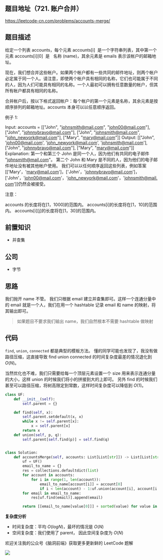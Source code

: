 ## 题目地址（721. 账户合并）

https://leetcode-cn.com/problems/accounts-merge/

## 题目描述

给定一个列表 accounts，每个元素 accounts[i]  是一个字符串列表，其中第一个元素 accounts[i][0]  是   名称 (name)，其余元素是 emails 表示该帐户的邮箱地址。

现在，我们想合并这些帐户。如果两个帐户都有一些共同的邮件地址，则两个帐户必定属于同一个人。请注意，即使两个帐户具有相同的名称，它们也可能属于不同的人，因为人们可能具有相同的名称。一个人最初可以拥有任意数量的帐户，但其所有帐户都具有相同的名称。

合并帐户后，按以下格式返回帐户：每个帐户的第一个元素是名称，其余元素是按顺序排列的邮箱地址。accounts 本身可以以任意顺序返回。

例子 1:

Input:
accounts = [["John", "johnsmith@mail.com", "john00@mail.com"], ["John", "johnnybravo@mail.com"], ["John", "johnsmith@mail.com", "john_newyork@mail.com"], ["Mary", "mary@mail.com"]]
Output: [["John", 'john00@mail.com', 'john_newyork@mail.com', 'johnsmith@mail.com'], ["John", "johnnybravo@mail.com"], ["Mary", "mary@mail.com"]]
Explanation:
第一个和第三个 John 是同一个人，因为他们有共同的电子邮件 "johnsmith@mail.com"。
第二个 John 和 Mary 是不同的人，因为他们的电子邮件地址没有被其他帐户使用。
我们可以以任何顺序返回这些列表，例如答案[['Mary'，'mary@mail.com']，['John'，'johnnybravo@mail.com']，
['John'，'john00@mail.com'，'john_newyork@mail.com'，'johnsmith@mail.com']]仍然会被接受。

注意：

accounts 的长度将在[1，1000]的范围内。
accounts[i]的长度将在[1，10]的范围内。
accounts[i][j]的长度将在[1，30]的范围内。

## 前置知识

- 并查集

## 公司

- 字节

## 思路

我们抛开 name 不管。 我们只根据 email 建立并查集即可。这样一个连通分量中的 email 就是一个人，我们在用一个 hashtable 记录 email 和 name 的映射，将其输出即可。

> 如果题目不要求我们输出 name，我们自然根本不需要 hashtable 做映射

## 代码

`find`, `union`, `connected` 都是典型的模板方法。 懂的同学可能也发现了，我没有做路径压缩，这直接导致 find union connected 的时间复杂度最差的情况退化到 $O(N)$。

当然优化也不难，我们只需要给每一个顶层元素设置一个 size 用来表示连通分量的大小，这样 union 的时候我们将小的拼接到大的上即可。 另外 find 的时候我们甚至可以路径压缩，将树高限定到常数，这样时间复杂度可以降低到 $O(1)$。

```python
class UF:
    def __init__(self):
        self.parent = {}

    def find(self, x):
        self.parent.setdefault(x, x)
        while x != self.parent[x]:
            x = self.parent[x]
        return x
    def union(self, p, q):
        self.parent[self.find(p)] = self.find(q)


class Solution:
    def accountsMerge(self, accounts: List[List[str]]) -> List[List[str]]:
        uf = UF()
        email_to_name = {}
        res = collections.defaultdict(list)
        for account in accounts:
            for i in range(1, len(account)):
                email_to_name[account[i]] = account[0]
                if i < len(account) - 1:uf.union(account[i], account[i + 1])
        for email in email_to_name:
            res[uf.find(email)].append(email)

        return [[email_to_name[value[0]]] + sorted(value) for value in res.values()]
```

**复杂度分析**

- 时间复杂度：平均 $O(logN)$，最坏的情况是 $O(N)$
- 空间复杂度：我们使用了 parent， 因此空间复杂度为 $O(N)$

欢迎关注我的公众号《脑洞前端》获取更多更新鲜的 LeetCode 题解

![](https://p.ipic.vip/zkaxzw.jpg)
